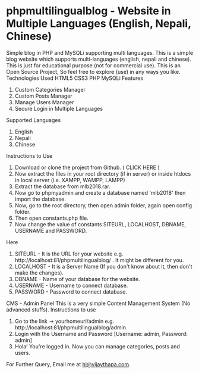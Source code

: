 # phpmultilingualblog - Website in Multiple Languages (English, Nepali, Chinese)
Simple blog in PHP and MySQLi supporting multi languages.
This is a simple blog website which supports multi-languages (english, nepali and chinese). This is just for educational purpose (not for commercial use).
This is an Open Source Project, So feel free to explore (use) in any ways you like.
Technologies Used
HTML5
CSS3
PHP
MySQLi
Features
1. Custom Categories Manager
2. Custom Posts Manager
3. Manage Users Manager
4. Secure Login in Multiple Languages

Supported Languages
1. English
2. Nepali
3. Chinese


Instructions to Use
1. Download or clone the project from Github. ( CLICK HERE )
2. Now extract the files in your root directory (if in server) or inside htdocs in local server (i.e. XAMPP, WAMPP, LAMPP)
3. Extract the database from mlb2018.rar.
4. Now go to phpmyadmin and create a database named 'mlb2018' then import the database.
5. Now, go to the root directory, then open admin folder, again open config folder.
6. Then open constants.php file.
7. Now change the value of constants SITEURL, LOCALHOST, DBNAME, USERNAME and PASSWORD.

Here
1. SITEURL - It is the URL for your website e.g. http://localhost:81/phpmultilingualblog/ . It might be different for you.
2. LOCALHOST - It is a Server Name (If you don't know about it, then don't make the changes).
3. DBNAME - Name of your database for the website.
4. USERNAME - Username to connect database.
5. PASSWORD - Password to connect database.

CMS - Admin Panel
This is a very simple Content Management System (No advanced stuffs). Instructions to use
1. Go to the link -> yourhomeurl/admin  e.g. http://localhost:81/phpmultilingualblog/admin
2. Login with the Username and Password [Username: admin, Password: admin]
3. Hola! You're logged in. Now you can manage categories, posts and users.

For Further Query, Email me at  hi@vijaythapa.com.
